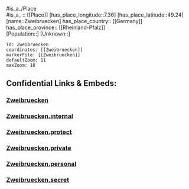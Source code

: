 ﻿---
location: [49.24,7.36] 
mapzoom: [7,12] 
mapmarker: city 
type: City
tags:
- geo/City


SpocWebEntityId: 35858
isDeleted: false
confidential: public

---
#is_a_/Place  
#is_a_ :: [[Place]] 
[has_place_longitude::7.36] 
[has_place_latitude::49.24] 
[name::Zweibruecken] 
has_place_country:: [[Germany]]  
has_place_province:: [[Rheinland-Pfalz]]  
[Population::] 
[Unknown::] 


```leaflet
id: Zweibruecken
coordinates: [[Zweibruecken]] 
markerFile: [[Zweibruecken]] 
defaultZoom: 11 
maxZoom: 18
```


## Confidential Links & Embeds: 

### [Zweibruecken](/_public/Earth/Continent/Europe/Europe~Central/Germany/Germany~West/Rheinland-Pfalz/counties~RP/Zweibrücken/City/Zweibruecken.md) 

### [Zweibruecken.internal](/_internal/Earth/Continent/Europe/Europe~Central/Germany/Germany~West/Rheinland-Pfalz/counties~RP/Zweibrücken/City/Zweibruecken.internal.md) 

### [Zweibruecken.protect](/_protect/Earth/Continent/Europe/Europe~Central/Germany/Germany~West/Rheinland-Pfalz/counties~RP/Zweibrücken/City/Zweibruecken.protect.md) 

### [Zweibruecken.private](/_private/Earth/Continent/Europe/Europe~Central/Germany/Germany~West/Rheinland-Pfalz/counties~RP/Zweibrücken/City/Zweibruecken.private.md) 

### [Zweibruecken.personal](/_personal/Earth/Continent/Europe/Europe~Central/Germany/Germany~West/Rheinland-Pfalz/counties~RP/Zweibrücken/City/Zweibruecken.personal.md) 

### [Zweibruecken.secret](/_secret/Earth/Continent/Europe/Europe~Central/Germany/Germany~West/Rheinland-Pfalz/counties~RP/Zweibrücken/City/Zweibruecken.secret.md) 
